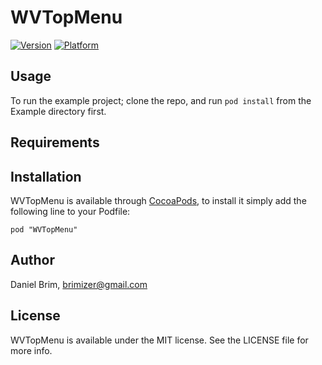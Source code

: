# WVTopMenu

[![Version](http://cocoapod-badges.herokuapp.com/v/WVTopMenu/badge.png)](http://cocoadocs.org/docsets/WVTopMenu)
[![Platform](http://cocoapod-badges.herokuapp.com/p/WVTopMenu/badge.png)](http://cocoadocs.org/docsets/WVTopMenu)

## Usage

To run the example project; clone the repo, and run `pod install` from the Example directory first.

## Requirements

## Installation

WVTopMenu is available through [CocoaPods](http://cocoapods.org), to install
it simply add the following line to your Podfile:

    pod "WVTopMenu"

## Author

Daniel Brim, brimizer@gmail.com

## License

WVTopMenu is available under the MIT license. See the LICENSE file for more info.

